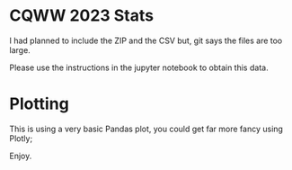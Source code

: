 # CQWW 2023 Stats 

I had planned to include the ZIP and the CSV but, git says the files are too large. 

Please use the instructions in the jupyter notebook to obtain this data. 

# Plotting 

This is using a very basic Pandas plot, you could get far more fancy using Plotly; 

Enjoy.
